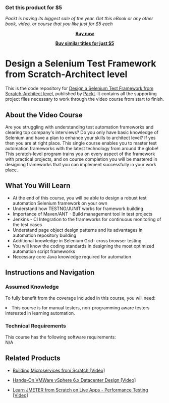 
### Get this product for $5

<i>Packt is having its biggest sale of the year. Get this eBook or any other book, video, or course that you like just for $5 each</i>


<b><p align='center'>[Buy now](https://packt.link/9781789131048)</p></b>


<b><p align='center'>[Buy similar titles for just $5](https://subscription.packtpub.com/search)</p></b>


# Design a Selenium Test Framework from Scratch-Architect level	
This is the code repository for [Design a Selenium Test Framework from Scratch-Architect level](https://www.packtpub.com/application-development/design-selenium-test-framework-scratch-architect-level-video), published by [Packt](https://www.packtpub.com/?utm_source=github). It contains all the supporting project files necessary to work through the video course from start to finish.
## About the Video Course
Are you struggling with understanding test automation frameworks and clearing top company's interviews? Do you only have basic knowledge of Selenium and have a plan to enhance your skills to architect level? If yes then you are at right place. This single course enables you to master test automation frameworks with the latest technology from around the globe! This scratch-level program trains you on every aspect of the framework with practical projects, and on course completion you will be mastered in designing frameworks that you can implement successfully in your work place.

<H2>What You Will Learn</H2>
<DIV class=book-info-will-learn-text>
<UL>
<LI>At the end of this course, you will be able to design a robust test automation Selenium framework on your own</LI>
<LI>Understand how TESTNG/JUNIT works for framework building</LI>
<LI>Importance of Maven/ANT - Build management tool in test projects</LI>
<LI>Jenkins - CI Integration to the frameworks for continuous monitoring of the test cases</LI>
<LI>Understand page object design patterns and its advantages in automation repository building</LI>
<LI>Additional knowledge in Selenium Grid- cross browser testing</LI>
<LI>You will know the coding standards in designing the most optimized automation script frameworks</LI>
<LI>Necessary core Java knowledge required for automation</LI>
</UL></DIV>

## Instructions and Navigation
### Assumed Knowledge
To fully benefit from the coverage included in this course, you will need:<br/>
<DIV class=book-info-will-learn-text>
<LI> This course is for manual testers, non-programming aware testers interested in learning automation.</LI> 
<DIV>

### Technical Requirements
This course has the following software requirements:<br/>
N/A

## Related Products
* [Building Microservices from Scratch [Video] ](https://www.packtpub.com/application-development/building-microservices-scratch-video)

* [Hands-On VMWare vSphere 6.x Datacenter Design [Video]](https://www.packtpub.com/virtualization-and-cloud/hands-vmware-vsphere-6x-datacenter-design-video)

* [Learn JMETER from Scratch on Live Apps - Performance Testing [Video]](https://www.packtpub.com/application-development/learn-jmeter-scratch-live-apps-performance-testing-video)
